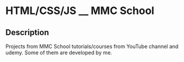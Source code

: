 # HTML/CSS/JS \_\_ MMC School

## Description

Projects from MMC School tutorials/courses from YouTube channel and udemy. Some of them are developed by me.
